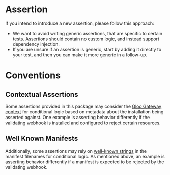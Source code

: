 # Assertion

If you intend to introduce a new assertion, please follow this approach:
- We want to avoid writing generic assertions, that are specific to certain tests. Assertions should contain no custom logic, and instead support dependency injection.
- If you are unsure if an assertion is generic, start by adding it directly to your test, and then you can make it more generic in a follow-up.

# Conventions

## Contextual Assertions

Some assertions provided in this package may consider the [Gloo Gateway context](./provider.go#L25) for conditional logic based on metadata about the installation being asserted against.
One example is asserting behavior differently if the validating webhook is installed and configured to reject certain resources.

## Well Known Manifests

Additionally, some assertions may rely on [well-known strings](./wellknown.go) in the manifest filenames for conditional logic.
As mentioned above, an example is asserting behavior differently if a manifest is expected to be rejected by the validating webhook.
